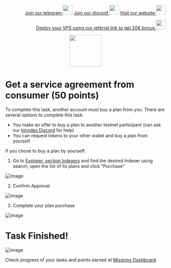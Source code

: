 <p style="font-size:14px" align="right">
<a href="https://t.me/kjnotes" target="_blank">Join our telegram <img src="https://user-images.githubusercontent.com/50621007/183283867-56b4d69f-bc6e-4939-b00a-72aa019d1aea.png" width="30"/></a>
<a href="https://discord.gg/QmGfDKrA" target="_blank">Join our discord <img src="https://user-images.githubusercontent.com/50621007/176236430-53b0f4de-41ff-41f7-92a1-4233890a90c8.png" width="30"/></a>
<a href="https://kjnodes.com/" target="_blank">Visit our website <img src="https://user-images.githubusercontent.com/50621007/168689709-7e537ca6-b6b8-4adc-9bd0-186ea4ea4aed.png" width="30"/></a>
</p>

<p style="font-size:14px" align="right">
<a href="https://hetzner.cloud/?ref=y8pQKS2nNy7i" target="_blank">Deploy your VPS using our referral link to get 20€ bonus <img src="https://user-images.githubusercontent.com/50621007/174612278-11716b2a-d662-487e-8085-3686278dd869.png" width="30"/></a>
</p>

<p align="center">
  <img height="100" height="auto" src="https://user-images.githubusercontent.com/50621007/177323789-e6be59ae-0dfa-4e86-b3a8-028a4f0c465c.png">
</p>

# Get a service agreement from consumer (50 points)
To complete this task, another account must buy a plan from you. There are several options to complete this task:
- You make an offer to buy a plan to another testnet participant (can ask our [kjnodes Discord](https://discord.gg/XQHpZDNB) for help)
- You can request tokens to your other wallet and buy a plan from yourself.

If you chose to buy a plan by yourself:
1. Go to [Explorer, section Indexers](https://frontier.subquery.network/explorer/project/0x01/overview) and find the desired Indexer using search, open the list of its plans and click "Purchase"

![image](https://user-images.githubusercontent.com/50621007/177389398-a09a2fab-e73e-4cb3-bdc4-dec9b16f74f8.png)

2. Confirm Approval

![image](https://user-images.githubusercontent.com/50621007/177389884-c5ba14cf-6ccc-44c7-ae77-f00fba329bc7.png)

3. Complete your plan purchase

![image](https://user-images.githubusercontent.com/50621007/177389947-80ba6f68-a406-4bc3-bca7-37d29c54225d.png)

# Task Finished!

![image](https://user-images.githubusercontent.com/50621007/177390157-19bf4074-b964-497c-896c-4e92c43436c1.png)

Check progress of your tasks and points earned at [Missions Dashboard](https://frontier.subquery.network/missions/my-missions)
